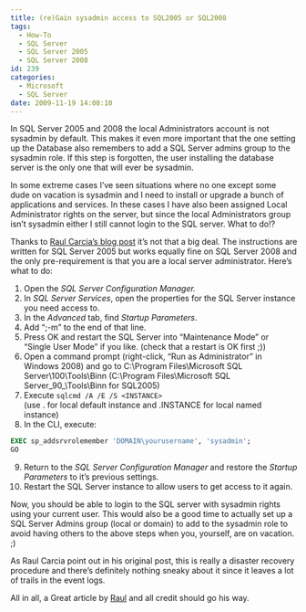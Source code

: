 ```yaml
---
title: (re)Gain sysadmin access to SQL2005 or SQL2008
tags:
  - How-To
  - SQL Server
  - SQL Server 2005
  - SQL Server 2008
id: 239
categories:
  - Microsoft
  - SQL Server
date: 2009-11-19 14:08:10
---
```


In SQL Server 2005 and 2008 the local Administrators account is not sysadmin by default. This makes it even more important that the one setting up the Database also remembers to add a SQL Server admins group to the sysadmin role. If this step is forgotten, the user installing the database server is the only one that will ever be sysadmin.

In some extreme cases I’ve seen situations where no one except some dude on vacation is sysadmin and I need to install or upgrade a bunch of applications and services. In these cases I have also been assigned Local Administrator rights on the server, but since the local Administrators group isn’t sysadmin either I still cannot login to the SQL server.
What to do!?

Thanks to [Raul Carcia’s blog post](http://blogs.msdn.com/raulga/archive/2007/07/12/disaster-recovery-what-to-do-when-the-sa-account-password-is-lost-in-sql-server-2005.aspx) it’s not that a big deal. The instructions are written for SQL Server 2005 but works equally fine on SQL Server 2008 and the only pre-requirement is that you are a local server administrator.
Here’s what to do:

1. Open the _SQL Server Configuration Manager._
3. In _SQL Server Services_, open the properties for the SQL Server instance you need access to.
4. In the _Advanced_ tab, find _Startup Parameters_.
5. Add “;-m” to the end of that line.
6. Press OK and restart the SQL Server into “Maintenance Mode” or “Single User Mode” if you like. (check that a restart is OK first ;))
7. Open a command prompt (right-click, “Run as Administrator” in Windows 2008) and go to C:\Program Files\Microsoft SQL Server\100\Tools\Binn
(C:\Program Files\Microsoft SQL Server\_90_\Tools\Binn for SQL2005)
7. Execute `sqlcmd /A /E /S <INSTANCE>`  
  (use . for local default instance and .INSTANCE for local named instance)
8. In the CLI, execute:

  ```sql
  EXEC sp_addsrvrolemember 'DOMAIN\yourusername', 'sysadmin';
  GO
  ```
9. Return to the _SQL Server Configuration Manager_ and restore the _Startup Parameters_ to it’s previous settings.
10. Restart the SQL Server instance to allow users to get access to it again.

Now, you should be able to login to the SQL server with sysadmin rights using your current user. This would also be a good time to actually set up a SQL Server Admins group (local or domain) to add to the sysadmin role to avoid having others to the above steps when you, yourself, are on vacation. ;)

As Raul Carcia point out in his original post, this is really a disaster recovery procedure and there’s definitely nothing sneaky about it since it leaves a lot of trails in the event logs.

All in all, a Great article by [Raul](http://blogs.msdn.com/raulga/) and all credit should go his way.